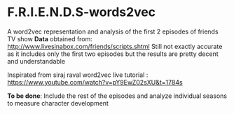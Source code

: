 # F.R.I.E.N.D.S-words2vec
A word2vec representation and analysis of the first 2 episodes of friends TV show
**Data** obtained from: http://www.livesinabox.com/friends/scripts.shtml 
Still not exactly accurate as it includes only the first two episodes but the results are pretty decent and understandable

Inspirated from siraj raval word2vec live tutorial : https://www.youtube.com/watch?v=pY9EwZ02sXU&t=1784s

**To be done**: Include the rest of the episodes and analyze individual seasons to measure character development 

